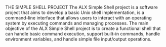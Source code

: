 THE SIMPLE SHELL PROJECT
The ALX Simple Shell project is a software project that aims to develop a basic Unix shell implementation,
is a command-line interface that allows users to interact with an operating
system by executing commands and managing processes.
The main objective of the ALX Simple Shell project is to create a functional shell that can handle basic command execution,
support built-in commands, handle environment variables, and handle simple file input/output operations.
